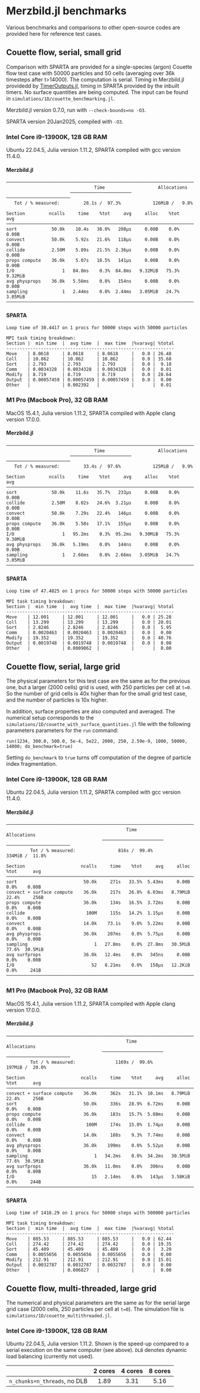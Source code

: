 # Merzbild.jl benchmarks

Various benchmarks and comparisons to other open-source codes are provided here for reference test cases.

## Couette flow, serial, small grid

Comparison with SPARTA are provided for a single-species (argon) Couette flow test case with 50000 particles and 50 cells (averaging over 36k timesteps after t>14000). The computation is serial. Timing in Merzbild.jl providedd by [TimerOutputs.jl](https://github.com/KristofferC/TimerOutputs.jl), timing in SPARTA provided by the inbuilt timers. No surface quantities are being computed.
The input can be found in `simulations/1D/couette_benchmarking.jl`.

Merzbild.jl version 0.7.0, run with  `--check-bounds=no -O3`.

SPARTA version 20Jan2025, compiled with `-O3`.

### Intel Core i9-13900K, 128 GB RAM

Ubuntu 22.04.5, Julia version 1.11.2, SPARTA compiled with gcc version 11.4.0.

#### Merzbild.jl
```
──────────────────────────────────────────────────────────────────────────
                                 Time                    Allocations      
                        ───────────────────────   ────────────────────────
   Tot / % measured:         28.1s /  97.3%            126MiB /   9.8%    

Section         ncalls     time    %tot     avg     alloc    %tot      avg
──────────────────────────────────────────────────────────────────────────
sort             50.0k    10.4s   38.0%   208μs     0.00B    0.0%    0.00B
convect          50.0k    5.92s   21.6%   118μs     0.00B    0.0%    0.00B
collide          2.50M    5.89s   21.5%  2.36μs     0.00B    0.0%    0.00B
props compute    36.0k    5.07s   18.5%   141μs     0.00B    0.0%    0.00B
I/O                  1   84.8ms    0.3%  84.8ms   9.32MiB   75.3%  9.32MiB
avg physprops    36.0k   5.56ms    0.0%   154ns     0.00B    0.0%    0.00B
sampling             1   2.44ms    0.0%  2.44ms   3.05MiB   24.7%  3.05MiB
──────────────────────────────────────────────────────────────────────────
```

#### SPARTA
```
Loop time of 30.4417 on 1 procs for 50000 steps with 50000 particles

MPI task timing breakdown:
Section |  min time  |  avg time  |  max time  |%varavg| %total
---------------------------------------------------------------
Move    | 8.0618     | 8.0618     | 8.0618     |   0.0 | 26.48
Coll    | 10.862     | 10.862     | 10.862     |   0.0 | 35.68
Sort    | 2.793      | 2.793      | 2.793      |   0.0 |  9.18
Comm    | 0.0034328  | 0.0034328  | 0.0034328  |   0.0 |  0.01
Modify  | 8.719      | 8.719      | 8.719      |   0.0 | 28.64
Output  | 0.00057459 | 0.00057459 | 0.00057459 |   0.0 |  0.00
Other   |            | 0.002392   |            |       |  0.01
```

### M1 Pro (Macbook Pro), 32 GB RAM

MacOS 15.4.1, Julia version 1.11.2, SPARTA compiled with Apple clang version 17.0.0.

#### Merzbild.jl
```
──────────────────────────────────────────────────────────────────────────
                                 Time                    Allocations      
                        ───────────────────────   ────────────────────────
   Tot / % measured:         33.4s /  97.6%            125MiB /   9.9%    

Section         ncalls     time    %tot     avg     alloc    %tot      avg
──────────────────────────────────────────────────────────────────────────
sort             50.0k    11.6s   35.7%   233μs     0.00B    0.0%    0.00B
collide          2.50M    8.02s   24.6%  3.21μs     0.00B    0.0%    0.00B
convect          50.0k    7.29s   22.4%   146μs     0.00B    0.0%    0.00B
props compute    36.0k    5.58s   17.1%   155μs     0.00B    0.0%    0.00B
I/O                  1   95.2ms    0.3%  95.2ms   9.30MiB   75.3%  9.30MiB
avg physprops    36.0k   5.19ms    0.0%   144ns     0.00B    0.0%    0.00B
sampling             1   2.66ms    0.0%  2.66ms   3.05MiB   24.7%  3.05MiB
──────────────────────────────────────────────────────────────────────────
```

#### SPARTA
```
Loop time of 47.4825 on 1 procs for 50000 steps with 50000 particles

MPI task timing breakdown:
Section |  min time  |  avg time  |  max time  |%varavg| %total
---------------------------------------------------------------
Move    | 12.001     | 12.001     | 12.001     |   0.0 | 25.28
Coll    | 13.299     | 13.299     | 13.299     |   0.0 | 28.01
Sort    | 2.8246     | 2.8246     | 2.8246     |   0.0 |  5.95
Comm    | 0.0020463  | 0.0020463  | 0.0020463  |   0.0 |  0.00
Modify  | 19.352     | 19.352     | 19.352     |   0.0 | 40.76
Output  | 0.0019748  | 0.0019748  | 0.0019748  |   0.0 |  0.00
Other   |            | 0.0009062  |            |       |  0.00
```

## Couette flow, serial, large grid
The physical parameters for this test case are the same as for the previous one, but a larger (2000 cells) grid is used, with 250 particles per cell at `t=0`.
So the number of grid cells is 40x higher than for the small grid test case, and the number of particles is 10x higher.

In addition, surface properties are also computed and averaged. The numerical setup corresponds to the `simulations/1D/couette_with_surface_quantities.jl` file
with the following parameters parameters for the `run` command:

`run(1234, 300.0, 500.0, 5e-4, 5e22, 2000, 250, 2.59e-9, 1000, 50000, 14000; do_benchmark=true)`

Setting `do_benchmark` to `true` turns off computation of the degree of particle index fragmentation.

### Intel Core i9-13900K, 128 GB RAM

Ubuntu 22.04.5, Julia version 1.11.2, SPARTA compiled with gcc version 11.4.0.

#### Merzbild.jl
```
──────────────────────────────────────────────────────────────────────────────────────
                                             Time                    Allocations      
                                    ───────────────────────   ────────────────────────
         Tot / % measured:                816s /  99.4%            334MiB /  11.8%    

Section                     ncalls     time    %tot     avg     alloc    %tot      avg
──────────────────────────────────────────────────────────────────────────────────────
sort                         50.0k     271s   33.5%  5.43ms     0.00B    0.0%    0.00B
convect + surface compute    36.0k     217s   26.8%  6.03ms   8.79MiB   22.4%     256B
props compute                36.0k     134s   16.5%  3.72ms     0.00B    0.0%    0.00B
collide                       100M     115s   14.2%  1.15μs     0.00B    0.0%    0.00B
convect                      14.0k    73.1s    9.0%  5.22ms     0.00B    0.0%    0.00B
avg physprops                36.0k    207ms    0.0%  5.75μs     0.00B    0.0%    0.00B
sampling                         1   27.8ms    0.0%  27.8ms   30.5MiB   77.6%  30.5MiB
avg surfprops                36.0k   12.4ms    0.0%   345ns     0.00B    0.0%    0.00B
I/O                             52   8.21ms    0.0%   158μs   12.2KiB    0.0%     241B
──────────────────────────────────────────────────────────────────────────────────────
```

### M1 Pro (Macbook Pro), 32 GB RAM

MacOS 15.4.1, Julia version 1.11.2, SPARTA compiled with Apple clang version 17.0.0.

#### Merzbild.jl
```
──────────────────────────────────────────────────────────────────────────────────────
                                             Time                    Allocations      
                                    ───────────────────────   ────────────────────────
         Tot / % measured:               1169s /  99.6%            197MiB /  20.0%    

Section                     ncalls     time    %tot     avg     alloc    %tot      avg
──────────────────────────────────────────────────────────────────────────────────────
convect + surface compute    36.0k     362s   31.1%  10.1ms   8.79MiB   22.4%     256B
sort                         50.0k     336s   28.9%  6.72ms     0.00B    0.0%    0.00B
props compute                36.0k     183s   15.7%  5.08ms     0.00B    0.0%    0.00B
collide                       100M     174s   15.0%  1.74μs     0.00B    0.0%    0.00B
convect                      14.0k     108s    9.3%  7.74ms     0.00B    0.0%    0.00B
avg physprops                36.0k    199ms    0.0%  5.52μs     0.00B    0.0%    0.00B
sampling                         1   34.2ms    0.0%  34.2ms   30.5MiB   77.6%  30.5MiB
avg surfprops                36.0k   11.0ms    0.0%   306ns     0.00B    0.0%    0.00B
I/O                             15   2.14ms    0.0%   143μs   3.58KiB    0.0%     244B
──────────────────────────────────────────────────────────────────────────────────────
```

#### SPARTA
```
Loop time of 1418.29 on 1 procs for 50000 steps with 500000 particles

MPI task timing breakdown:
Section |  min time  |  avg time  |  max time  |%varavg| %total
---------------------------------------------------------------
Move    | 885.53     | 885.53     | 885.53     |   0.0 | 62.44
Coll    | 274.42     | 274.42     | 274.42     |   0.0 | 19.35
Sort    | 45.409     | 45.409     | 45.409     |   0.0 |  3.20
Comm    | 0.0055656  | 0.0055656  | 0.0055656  |   0.0 |  0.00
Modify  | 212.91     | 212.91     | 212.91     |   0.0 | 15.01
Output  | 0.0032787  | 0.0032787  | 0.0032787  |   0.0 |  0.00
Other   |            | 0.006827   |            |       |  0.00
```

## Couette flow, multi-threaded, large grid
The numerical and physical parameters are the same as for the serial large grid case (2000 cells, 250 particles per cell at `t=0`).
The simulation file is `simulations/1D/couette_multithreaded.jl`.

### Intel Core i9-13900K, 128 GB RAM

Ubuntu 22.04.5, Julia version 1.11.2.
Shown is the speed-up compared to a serial execution on the same computer (see above). `DLB` denotes dynamic load balancing (currently not used).

|                               | **2 cores** |  **4 cores** |  **8 cores** |
|:-----------------------------:|:-----------:|:------------:|:------------:|
| `n_chunks=n_threads`, no DLB  |     1.89    |   3.31       |    5.16      |         